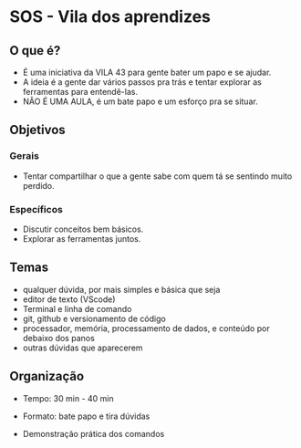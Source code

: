 # SOS - Vila dos aprendizes

## O que é?

- É uma iniciativa da VILA 43 para gente bater um papo e se ajudar.
- A ideia é a gente dar vários passos pra trás e tentar explorar as ferramentas para entendê-las.
- NÃO É UMA AULA, é um bate papo e um esforço pra se situar.


## Objetivos

### Gerais

- Tentar compartilhar o que a gente sabe com quem tá se sentindo muito perdido.

### Específicos

- Discutir conceitos bem básicos.
- Explorar as ferramentas juntos.


## Temas

- qualquer dúvida, por mais simples e básica que seja
- editor de texto (VScode)
- Terminal e linha de comando
- git, github e versionamento de código
- processador, memória, processamento de dados, e conteúdo por debaixo dos panos 
- outras dúvidas que aparecerem



## Organização

- Tempo: 30 min - 40 min

- Formato: bate papo e tira dúvidas

- Demonstração prática dos comandos

